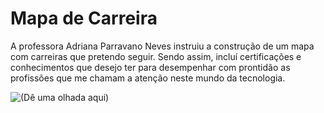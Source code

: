 # Mapa de Carreira

A professora Adriana Parravano Neves instruiu a construção de um mapa com carreiras que pretendo seguir. Sendo assim, incluí certificações e conhecimentos que desejo ter para desempenhar com prontidão as profissões que me chamam a atenção neste mundo da tecnologia.

![(Dê uma olhada aqui)](https://madusales.github.io/Mapa-Carreira/)
